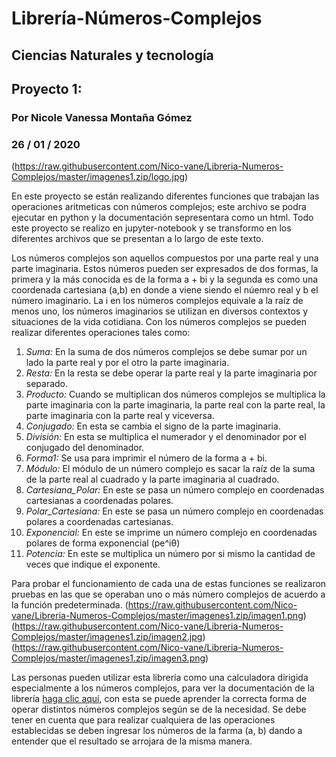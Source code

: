 # Librería-Números-Complejos
## Ciencias Naturales y tecnología
## Proyecto 1:
### Por Nicole Vanessa Montaña Gómez
### 26 / 01 / 2020
(https://raw.githubusercontent.com/Nico-vane/Libreria-Numeros-Complejos/master/imagenes1.zip/logo.jpg)

En este proyecto se están realizando diferentes funciones que trabajan las operaciones aritmeticas con números complejos; este archivo se podra ejecutar en python y la documentación sepresentara como un html.
Todo este proyecto se realizo en jupyter-notebook y se transformo en los diferentes archivos que se presentan a lo largo de este texto.

Los números complejos son aquellos compuestos por una parte real y una parte imaginaria.
Estos números pueden ser expresados de dos formas, la primera y la más conocida es de la forma a + bi y la segunda es como una coordenada cartesiana (a,b) en donde a viene siendo el núemro real y b el número imaginario.
La i en los números complejos equivale a la raíz de menos uno, los números imaginarios se utilizan en diversos contextos y situaciones de la vida cotidiana.
Con los números complejos se pueden realizar diferentes operaciones tales como:
1) *Suma:* En la suma de dos números complejos se debe sumar por un lado la parte real y por el otro la parte imaginaria.
2) *Resta:* En la resta se debe operar la parte real y la parte imaginaria por separado.
3) *Producto:* Cuando se multiplican dos números complejos se multiplica la parte  imaginaria con la parte imaginaria, la parte real con la parte real, la parte imaginaria con la parte real y viceversa.
4) *Conjugado:* En esta se cambia el signo de la parte imaginaria.
5) *División:* En esta se multiplica el numerador y el denominador por el conjugado del denominador.
6) *Forma1:* Se usa para imprimir el número de la forma a + bi.
7) *Módulo:* El módulo de un número complejo es sacar la raíz de la suma de la parte real al cuadrado y la parte imaginaria al cuadrado.
8) *Cartesiana_Polar:* En este se pasa un número complejo en coordenadas cartesianas a coordenadas polares.
9) *Polar_Cartesiana:* En este se pasa un número complejo en coordenadas polares a coordenadas cartesianas.
10) *Exponencial:* En este se imprime un número complejo en coordenadas polares de forma exponencial (pe^iθ)
11) *Potencia:* En este se multiplica un número por si mismo la cantidad de veces que indique el exponente.

Para probar el funcionamiento de cada una de estas funciones se realizaron pruebas en las que se operaban uno o más número complejos de acuerdo a la función predeterminada.
(https://raw.githubusercontent.com/Nico-vane/Libreria-Numeros-Complejos/master/imagenes1.zip/imagen1.png)
(https://raw.githubusercontent.com/Nico-vane/Libreria-Numeros-Complejos/master/imagenes1.zip/imagen2.jpg)
(https://raw.githubusercontent.com/Nico-vane/Libreria-Numeros-Complejos/master/imagenes1.zip/imagen3.png)

Las personas pueden utilizar esta librería como una calculadora dirigida especialmente a los números complejos, para ver la documentación de la librería [haga clic aquí](http://htmlpreview.github.io/?https://github.com/Nico-vane/Libreria-Numeros-Complejos/blob/master/html/complejos.html), con esta se puede aprender la correcta forma de operar distintos números complejos según se de la necesidad.
Se debe tener en cuenta que para realizar cualquiera de las operaciones establecidas se deben ingresar los números de la farma (a, b) dando a entender que el resultado se arrojara de la misma manera.

